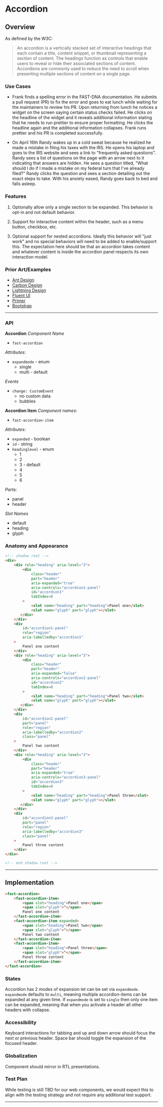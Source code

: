 # Accordion

## Overview

As defined by the W3C:
> An accordion is a vertically stacked set of interactive headings that each contain a title, content snippet, or thumbnail representing a section of content. The headings function as controls that enable users to reveal or hide their associated sections of content. Accordions are commonly used to reduce the need to scroll when presenting multiple sections of content on a single page.

### Use Cases

- Frank finds a spelling error in the FAST-DNA documentation. He submits a pull request (PR) to fix the error and goes to eat lunch while waiting for the maintainers to review his PR. Upon returning from lunch he notices a widget on the screen saying certain status checks failed. He clicks on the headline of the widget and it reveals additional information stating that he needs to run prettier to ensure proper formatting. He clicks the headline again and the additional information collapses. Frank runs prettier and his PR is completed successfully.

- On April 16th Randy wakes up in a cold sweat because he realized he made a mistake in filing his taxes with the IRS. He opens his laptop and goes to the IRS website and sees a link to "frequently asked questions". Randy sees a list of questions on the page with an arrow next to it indicating that answers are hidden. He sees a question titled, "What should I do if I made a mistake on my federal turn that I've already filed?" Randy clicks the question and sees a section detailing out the exact steps to take. With his anxiety eased, Randy goes back to bed and falls asleep.

### Features

1. Optionally allow only a single section to be expanded. This behavior is opt-in and not default behavior.

2. Support for interactive content within the header, such as a menu button, checkbox, etc.

3. Optional support for nested accordions. Ideally this behavior will "just work" and no special behaviors will need to be added to enable/support this. The expectation here should be that an accordion takes content and whatever content is inside the accordion panel respects its own interaction model.

### Prior Art/Examples

- [Ant Design](https://ant.design/components/collapse/)
- [Carbon Design](https://www.carbondesignsystem.com/components/accordion/usage/)
- [Lightning Design](https://www.lightningdesignsystem.com/components/accordion/)
- [Fluent UI](https://fluentsite.z22.web.core.windows.net/components/accordion/accessibility)
- [Primer](https://primer.style/components/Details)
- [Bootstrap](https://getbootstrap.com/docs/4.3/components/collapse/)

---

### API

**Accordion**
*Component Name*
- `fast-accordion`

*Attributes:*
- `expandmode` - enum
  - single
  - multi - default

*Events*
- `change: CustomEvent`
  - no custom data
  - bubbles

**Accordion Item**
*Component names:*
- `fast-accordion-item`

*Attributes:*
- `expanded` - boolean
- `id` - string
- `headinglevel` - enum
  - 1
  - 2
  - 3 - default
  - 4
  - 5
  - 6

*Parts:*
- panel
- header

*Slot Names*
- default
- heading
- glyph

### Anatomy and Appearance

```HTML
<!-- shadow root -->
<div>
    <div role="heading" aria-level="3">
        <div
            class="header"
            part="header"
            aria-expanded="true"
            aria-controls="accordion1-panel"
            id="accordion1"
            tabIndex=0
        >
            <slot name="heading" part="heading">Panel one</slot>
            <slot name="glyph" part="glyph"></slot>
       </div>
    </div>
    <div
        id="accordion1-panel"
        role="region"
        aria-labelledby="accordion1"
    >
        Panel one content
    </div>
    <div role="heading" aria-level="3">
        <div
            class="header"
            part="header"
            aria-expanded="false"
            aria-controls="accordion2-panel"
            id="accordion2"
            tabIndex=0
        >
            <slot name="heading" part="heading">Panel two</slot>
            <slot name="glyph" part="glyph"></slot>
       </div>
    </div>
    <div
        id="accordion2-panel"
        part="panel"
        role="region"
        aria-labelledby="accordion2"
        class="panel"
    >
        Panel two content
    </div>
    <div role="heading" aria-level="3">
        <div
            class="header"
            part="header"
            aria-expanded="true"
            aria-controls="accordion3-panel"
            id="accordion3"
            tabIndex=0
        >
            <slot name="heading" part="heading">Panel three</slot>
            <slot name="glyph" part="glyph"></slot>
       </div>
    </div>
    <div
        id="accordion3-panel"
        part="panel"
        role="region"
        aria-labelledby="accordion3"
        class="panel"
    >
        Panel three content
    </div>
</div>

<!-- end shadow root -->
```

---

## Implementation

```HTML
<fast-accordion>
    <fast-accordion-item>
        <span slot="heading">Panel one</span>
        <span slot="glyph">^</span>
        Panel one content
    </fast-accordion-item>
    <fast-accordion-item expanded>
        <span slot="heading">Panel two</span>
        <span slot="glyph">^</span>
        Panel two content
    </fast-accordion-item>
    <fast-accordion-item>
        <span slot="heading">Panel three</span>
        <span slot="glyph">^</span>
        Panel three content
    </fast-accordion-item>
</fast-accordion>
```

### States

Accordion has 2 modes of expansion let can be set via `expandmode`. `expandmode` defaults to `multi`, meaning multiple accordion-items can be expanded at any given time. If `expandmode` is set to `single` then only one item can be expanded, meaning that when you activate a header all other headers with collapse.


### Accessibility

Keyboard interactions for tabbing and up and down arrow should focus the next or previous header. Space bar should toggle the expansion of the focused header.

### Globalization

Component should mirror in RTL presentations.

### Test Plan

While testing is still TBD for our web components, we would expect this to align with the testing strategy and not require any additional test support.

---
